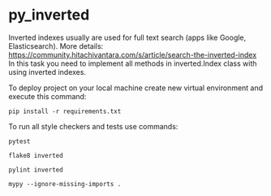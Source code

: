 # py_inverted

Inverted indexes usually are used for full text search (apps like Google, Elasticsearch). More details: https://community.hitachivantara.com/s/article/search-the-inverted-index
In this task you need to implement all methods in inverted.Index class with using inverted indexes.


To deploy project on your local machine create new virtual environment and execute this command:

`pip install -r requirements.txt`

To run all style checkers and tests use commands:

`pytest `

`flake8 inverted`

`pylint inverted`

`mypy --ignore-missing-imports .`